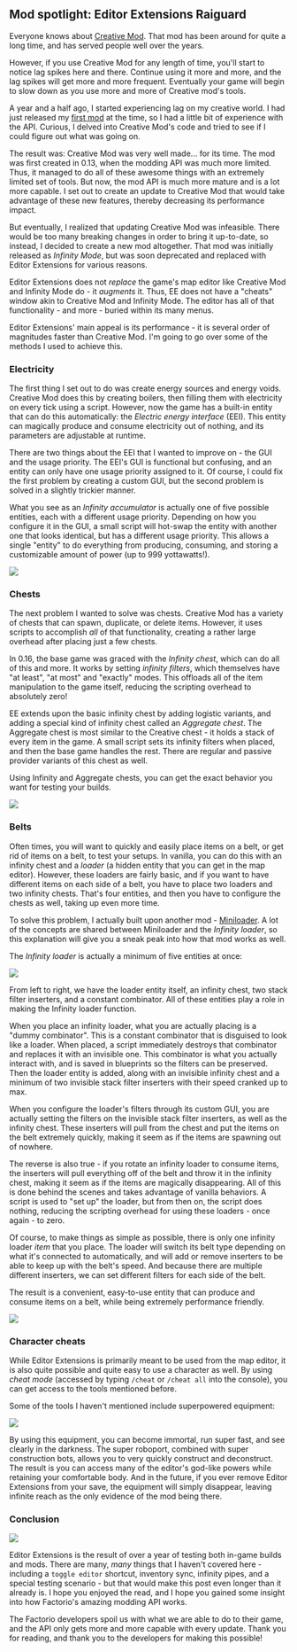 ## Mod spotlight: Editor Extensions <author>Raiguard</author>

Everyone knows about [Creative Mod](https://mods.factorio.com/mod/creative-mod). That mod has been around for quite a long time, and has served people well over the years.

However, if you use Creative Mod for any length of time, you'll start to notice lag spikes here and there. Continue using it more and more, and the lag spikes will get more and more frequent. Eventually your game will begin to slow down as you use more and more of Creative mod's tools.

A year and a half ago, I started experiencing lag on my creative world. I had just released my [first mod](https://mods.factorio.com/mod/Tapeline) at the time, so I had a little bit of experience with the API. Curious, I delved into Creative Mod's code and tried to see if I could figure out what was going on.

The result was: Creative Mod was very well made... for its time. The mod was first created in 0.13, when the modding API was much more limited. Thus, it managed to do all of these awesome things with an extremely limited set of tools. But now, the mod API is much more mature and is a lot more capable. I set out to create an update to Creative Mod that would take advantage of these new features, thereby decreasing its performance impact.

But eventually, I realized that updating Creative Mod was infeasible. There would be too many breaking changes in order to bring it up-to-date, so instead, I decided to create a new mod altogether. That mod was initially released as _Infinity Mode_, but was soon deprecated and replaced with Editor Extensions for various reasons.

Editor Extensions does not _replace_ the game's map editor like Creative Mod and Infinity Mode do - it _augments_ it. Thus, EE does not have a "cheats" window akin to Creative Mod and Infinity Mode. The editor has all of that functionality - and more - buried within its many menus.

Editor Extensions' main appeal is its performance - it is several order of magnitudes faster than Creative Mod. I'm going to go over some of the methods I used to achieve this.

### Electricity

The first thing I set out to do was create energy sources and energy voids. Creative Mod does this by creating boilers, then filling them with electricity on every tick using a script. However, now the game has a built-in entity that can do this automatically: the _Electric energy interface_ (EEI). This entity can magically produce and consume electricity out of nothing, and its parameters are adjustable at runtime.

There are two things about the EEI that I wanted to improve on - the GUI and the usage priority. The EEI's GUI is functional but confusing, and an entity can only have one usage priority assigned to it. Of course, I could fix the first problem by creating a custom GUI, but the second problem is solved in a slightly trickier manner.

What you see as an _Infinity accumulator_ is actually one of five possible entities, each with a different usage priority. Depending on how you configure it in the GUI, a small script will hot-swap the entity with another one that looks identical, but has a different usage priority. This allows a single "entity" to do everything from producing, consuming, and storing a customizable amount of power (up to 999 yottawatts!).

![](infinity-accumulator.png)

### Chests

The next problem I wanted to solve was chests. Creative Mod has a variety of chests that can spawn, duplicate, or delete items. However, it uses scripts to accomplish _all_ of that functionality, creating a rather large overhead after placing just a few chests.

In 0.16, the base game was graced with the _Infinity chest_, which can do all of this and more. It works by setting _infinity filters_, which themselves have "at least", "at most" and "exactly" modes. This offloads all of the item manipulation to the game itself, reducing the scripting overhead to absolutely zero!

EE extends upon the basic infinity chest by adding logistic variants, and adding a special kind of infinity chest called an _Aggregate chest_. The Aggregate chest is most similar to the Creative chest - it holds a stack of every item in the game. A small script sets its infinity filters when placed, and then the base game handles the rest. There are regular and passive provider variants of this chest as well.

Using Infinity and Aggregate chests, you can get the exact behavior you want for testing your builds.

![](infinity-chests.png)

### Belts

Often times, you will want to quickly and easily place items on a belt, or get rid of items on a belt, to test your setups. In vanilla, you can do this with an infinity chest and a _loader_ (a hidden entity that you can get in the map editor). However, these loaders are fairly basic, and if you want to have different items on each side of a belt, you have to place two loaders and two infinity chests. That's four entities, and then you have to configure the chests as well, taking up even more time.

To solve this problem, I actually built upon another mod - [Miniloader](https://mods.factorio.com/mod/miniloader). A lot of the concepts are shared between Miniloader and the _Infinity loader_, so this explanation will give you a sneak peak into how that mod works as well.

The _Infinity loader_ is actually a minimum of five entities at once:

![](infinity-loader-components.png)

From left to right, we have the loader entity itself, an infinity chest, two stack filter inserters, and a constant combinator. All of these entities play a role in making the Infinity loader function.

When you place an infinity loader, what you are actually placing is a "dummy combinator". This is a constant combinator that is disguised to look like a loader. When placed, a script immediately destroys that combinator and replaces it with an invisible one. This combinator is what you actually interact with, and is saved in blueprints so the filters can be preserved. Then the loader entity is added, along with an invisible infinity chest and a minimum of two invisible stack filter inserters with their speed cranked up to max.

When you configure the loader's filters through its custom GUI, you are actually setting the filters on the invisible stack filter inserters, as well as the infinity chest. These inserters will pull from the chest and put the items on the belt extremely quickly, making it seem as if the items are spawning out of nowhere.

The reverse is also true - if you rotate an infinity loader to consume items, the inserters will pull everything off of the belt and throw it in the infinity chest, making it seem as if the items are magically disappearing. All of this is done behind the scenes and takes advantage of vanilla behaviors. A script is used to "set up" the loader, but from then on, the script does nothing, reducing the scripting overhead for using these loaders - once again - to zero.

Of course, to make things as simple as possible, there is only one infinity loader _item_ that you place. The loader will switch its belt type depending on what it's connected to automatically, and will add or remove inserters to be able to keep up with the belt's speed. And because there are multiple different inserters, we can set different filters for each side of the belt.

The result is a convenient, easy-to-use entity that can produce and consume items on a belt, while being extremely performance friendly.

![](infinity-loader.png)

### Character cheats

While Editor Extensions is primarily meant to be used from the map editor, it is also quite possible and quite easy to use a character as well. By using _cheat mode_ (accessed by typing `/cheat` or `/cheat all` into the console), you can get access to the tools mentioned before.

Some of the tools I haven't mentioned include superpowered equipment:

![](infinity-equipment.png)

By using this equipment, you can become immortal, run super fast, and see clearly in the darkness. The super roboport, combined with super construction bots, allows you to very quickly construct and deconstruct. The result is you can access many of the editor's god-like powers while retaining your comfortable body. And in the future, if you ever remove Editor Extensions from your save, the equipment will simply disappear, leaving infinite reach as the only evidence of the mod being there.

### Conclusion

![](overview.png)

Editor Extensions is the result of over a year of testing both in-game builds and mods. There are many, _many_ things that I haven't covered here - including a `toggle editor` shortcut, inventory sync, infinity pipes, and a special testing scenario - but that would make this post even longer than it already is. I hope you enjoyed the read, and I hope you gained some insight into how Factorio's amazing modding API works.

The Factorio developers spoil us with what we are able to do to their game, and the API only gets more and more capable with every update. Thank you for reading, and thank you to the developers for making this possible!
